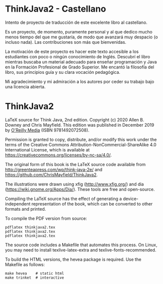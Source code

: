 # ThinkJava2 - Castellano

Intento de proyecto de traducción de este excelente libro al castellano.

Es un proyecto, de momento, puramente personal y al que dedico mucho menos tiempo del que me gustaría, de modo que avanzará muy despacio (o incluso nada). Las contribuciones son más que bienvenidas.

La motivación de este proyecto es hacer este texto accesible a los estudiantes con poco o ningún conocimiento de Inglés. Descubrí el libro mientras buscaba un material adecuado para enseñar programación y Java en la Formación Profesional de Grado Superior. Me encantó la filosofía del libro, sus principios guía y su clara vocación pedagógica.

Mi agradecimiento y mi admiración a los autores por ceder su trabajo bajo una licencia abierta.

# ThinkJava2
LaTeX source for Think Java, 2nd edition. Copyright (c) 2020 Allen B. Downey and Chris Mayfield. This edition was published in December 2019 by [O'Reilly Media](https://www.oreilly.com/library/view/think-java-2nd/9781492072492/) (ISBN 9781492072508).

Permission is granted to copy, distribute, and/or modify this work under the terms of the Creative Commons Attribution-NonCommercial-ShareAlike 4.0 International License, which is available at https://creativecommons.org/licenses/by-nc-sa/4.0/.

The original form of this book is the LaTeX source code available from http://greenteapress.com/wp/think-java-2e/ and https://github.com/ChrisMayfield/ThinkJava2.

The illustrations were drawn using xfig (http://www.xfig.org/) and dia (https://wiki.gnome.org/Apps/Dia/). These tools are free and open-source.

Compiling the LaTeX source has the effect of generating a device-independent representation of the book, which can be converted to other formats and printed.

To compile the PDF version from source:

    pdflatex thinkjava2.tex
    pdflatex thinkjava2.tex
    pdflatex thinkjava2.tex

The source code includes a Makefile that automates this process. On Linux, you may need to install texlive-latex-extra and texlive-fonts-recommended.

To build the HTML versions, the hevea package is required. Use the Makefile as follows:

    make hevea    # static html
    make trinket  # interactive
